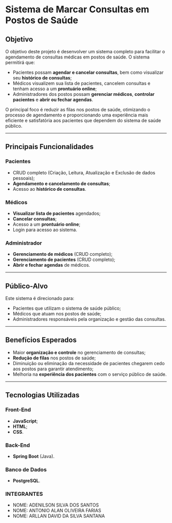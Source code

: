 # Sistema de Marcar Consultas em Postos de Saúde

## Objetivo
O objetivo deste projeto é desenvolver um sistema completo para facilitar o agendamento de consultas médicas em postos de saúde. O sistema permitirá que:

- Pacientes possam **agendar e cancelar consultas**, bem como visualizar seu **histórico de consultas**;
- Médicos visualizem sua lista de pacientes, cancelem consultas e tenham acesso a um **prontuário online**;
- Administradores dos postos possam **gerenciar médicos**, **controlar pacientes** e **abrir ou fechar agendas**.

O principal foco é reduzir as filas nos postos de saúde, otimizando o processo de agendamento e proporcionando uma experiência mais eficiente e satisfatória aos pacientes que dependem do sistema de saúde público.

---

## Principais Funcionalidades

### Pacientes
- CRUD completo (Criação, Leitura, Atualização e Exclusão de dados pessoais);
- **Agendamento e cancelamento de consultas**;
- Acesso ao **histórico de consultas**.

### Médicos
- **Visualizar lista de pacientes** agendados;
- **Cancelar consultas**;
- Acesso a um **prontuário online**;
- Login para acesso ao sistema.

### Administrador
- **Gerenciamento de médicos** (CRUD completo);
- **Gerenciamento de pacientes** (CRUD completo);
- **Abrir e fechar agendas** de médicos.

---

## Público-Alvo
Este sistema é direcionado para:
- Pacientes que utilizam o sistema de saúde público;
- Médicos que atuam nos postos de saúde;
- Administradores responsáveis pela organização e gestão das consultas.

---

## Benefícios Esperados
- Maior **organização e controle** no gerenciamento de consultas;
- **Redução de filas** nos postos de saúde;
- Diminuição ou eliminação da necessidade de pacientes chegarem cedo aos postos para garantir atendimento;
- Melhoria na **experiência dos pacientes** com o serviço público de saúde.

---

## Tecnologias Utilizadas

### Front-End
- **JavaScript**;
- **HTML**;
- **CSS**.

### Back-End
- **Spring Boot** (Java).

### Banco de Dados
- **PostgreSQL**.


### INTEGRANTES
- NOME: ADENILSON SILVA DOS SANTOS
- NOME: ANTONIO ALAN OLIVEIRA FARIAS
- NOME: ARLLAN DAVID DA SILVA SANTANA

